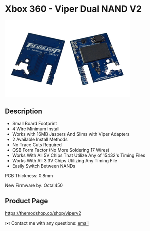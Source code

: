 # Xbox 360 - Viper Dual NAND V2

<img src="/Images/viper_v2.png">

## Description

- Small Board Footprint
- 4 Wire Minimum Install
- Works with 16MB Jaspers And Slims with Viper Adapters
- 2 Available Install Methods
- No Trace Cuts Required
- QSB Form Factor (No More Soldering 17 Wires)
- Works With All 5V Chips That Utilize Any of 15432's Timing Files
- Works With All 3.3V Chips Utilizing Any Timing File
- Easily Switch Between NANDs

PCB Thickness: 0.8mm

New Firmware by: Octal450

## Product Page
https://themodshop.co/shop/viperv2

✉️ Contact me with any questions: [email](mailto:support@themodshop.co)<br />
